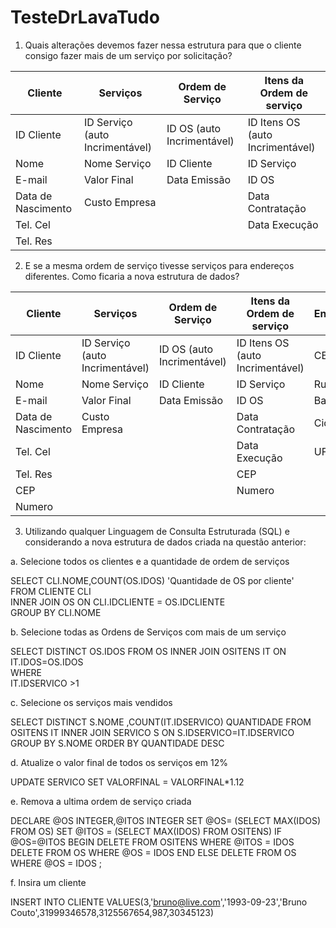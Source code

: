 # TesteDrLavaTudo

1. Quais alterações devemos fazer nessa estrutura para que o cliente consigo fazer mais de um serviço por solicitação?

Cliente            | Serviços                        | Ordem de Serviço           | Itens da Ordem de serviço
------------------ | ------------------------------- | -------------------------- |---------------------------------
ID Cliente         | ID Serviço (auto Incrimentável) | ID OS (auto Incrimentável) | ID Itens OS (auto Incrimentável)
Nome               | Nome Serviço                    | ID Cliente                 | ID Serviço
E-mail             | Valor Final                     | Data Emissão               | ID OS
Data de Nascimento | Custo Empresa                   |                            | Data Contratação
Tel. Cel           |                                 |                            | Data Execução
Tel. Res           |

2. E se a mesma ordem de serviço tivesse serviços para endereços diferentes. Como ficaria a nova estrutura de dados?

Cliente            | Serviços                        | Ordem de Serviço           | Itens da Ordem de serviço        | Endereço
------------------ | ------------------------------- | -------------------------- |--------------------------------- |----------
ID Cliente         | ID Serviço (auto Incrimentável) | ID OS (auto Incrimentável) | ID Itens OS (auto Incrimentável) | CEP(ID)
Nome               | Nome Serviço                    | ID Cliente                 | ID Serviço                       | Rua
E-mail             | Valor Final                     | Data Emissão               | ID OS                            | Bairro
Data de Nascimento | Custo Empresa                   |                            | Data Contratação                 | Cidade
Tel. Cel           |                                 |                            | Data Execução                    | UF
Tel. Res           |                                 |                            | CEP                              |
CEP                |                                 |                            | Numero                           |
Numero             |                                 |                            |

3. Utilizando qualquer Linguagem de Consulta Estruturada (SQL) e considerando a nova estrutura de dados criada na questão anterior:

a. Selecione todos os clientes e a quantidade de ordem de serviços

SELECT CLI.NOME,COUNT(OS.IDOS) 'Quantidade de OS por cliente'	
FROM CLIENTE CLI	
INNER JOIN OS ON CLI.IDCLIENTE = OS.IDCLIENTE	
GROUP BY CLI.NOME	


b. Selecione todas as Ordens de Serviços com mais de um serviço

SELECT DISTINCT OS.IDOS	
FROM OS	
INNER JOIN OSITENS IT ON IT.IDOS=OS.IDOS	
WHERE	
IT.IDSERVICO >1	

c. Selecione os serviços mais vendidos

SELECT DISTINCT S.NOME ,COUNT(IT.IDSERVICO) QUANTIDADE
FROM OSITENS IT
INNER JOIN SERVICO S ON S.IDSERVICO=IT.IDSERVICO
GROUP BY S.NOME
ORDER BY QUANTIDADE DESC

d. Atualize o valor final de todos os serviços em 12%

UPDATE SERVICO SET VALORFINAL = VALORFINAL*1.12

e. Remova a ultima ordem de serviço criada

DECLARE @OS INTEGER,@ITOS INTEGER
SET @OS= (SELECT MAX(IDOS) FROM OS)
SET @ITOS = (SELECT MAX(IDOS) FROM OSITENS)
IF @OS=@ITOS
	BEGIN
		DELETE FROM OSITENS WHERE @ITOS = IDOS 
		DELETE FROM OS WHERE @OS = IDOS 
	END
ELSE
	DELETE FROM OS WHERE @OS = IDOS ;

f. Insira um cliente

INSERT INTO CLIENTE VALUES(3,'bruno@live.com','1993-09-23','Bruno Couto',31999346578,3125567654,987,30345123)
